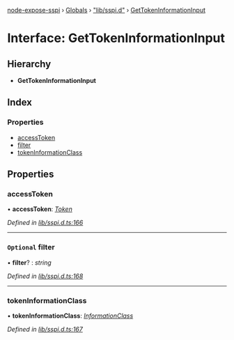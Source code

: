 [node-expose-sspi](../README.md) › [Globals](../globals.md) › ["lib/sspi.d"](../modules/_lib_sspi_d_.md) › [GetTokenInformationInput](_lib_sspi_d_.gettokeninformationinput.md)

# Interface: GetTokenInformationInput

## Hierarchy

* **GetTokenInformationInput**

## Index

### Properties

* [accessToken](_lib_sspi_d_.gettokeninformationinput.md#accesstoken)
* [filter](_lib_sspi_d_.gettokeninformationinput.md#optional-filter)
* [tokenInformationClass](_lib_sspi_d_.gettokeninformationinput.md#tokeninformationclass)

## Properties

###  accessToken

• **accessToken**: *[Token](../modules/_lib_sspi_d_.md#token)*

*Defined in [lib/sspi.d.ts:166](https://github.com/jlguenego/node-expose-sspi/blob/c193c18/lib/sspi.d.ts#L166)*

___

### `Optional` filter

• **filter**? : *string*

*Defined in [lib/sspi.d.ts:168](https://github.com/jlguenego/node-expose-sspi/blob/c193c18/lib/sspi.d.ts#L168)*

___

###  tokenInformationClass

• **tokenInformationClass**: *[InformationClass](../modules/_lib_sspi_d_.md#informationclass)*

*Defined in [lib/sspi.d.ts:167](https://github.com/jlguenego/node-expose-sspi/blob/c193c18/lib/sspi.d.ts#L167)*
